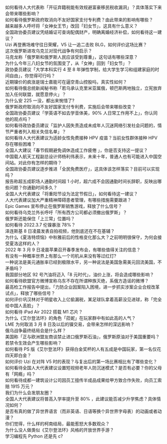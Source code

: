 如何看待人大代表称「开征弃籍税能有效规避富豪移民税收漏洞」？具体落实下来会带来哪些影响？  
如何看待俄罗斯政府取消向不友好国家支付专利费？由此带来的影响有哪些？  
越来越多人呼吁将「女神女王节」改回「妇女节」，这具有什么意义？  
全国政协委员建议凭结婚证可查询配偶财产，明确离婚经济补偿，如何看待这一建议？  
Uzi 再登赛场难守往日荣耀，V5 让一追二击败 BLG，如何评价这场比赛？  
这次俄罗斯进攻乌克兰对现代战争有何启示？  
马克龙称「俄罗斯和俄罗斯人民应该受到尊重」，这句话有哪些深意？  
为什么今年三八妇女节的氛围变了，从「女神」回到「妇女节」？  
政协委员建议「大学本科实行 4 至 8 年弹性学制，给大学生学习和组建家庭的时间自由」，你觉得可行吗？  
近期镍价的疯涨是瑞士嘉能可在逼空青山控股吗，真实性如何？  
如何看待俄总统新闻秘书称「若乌承认克里米亚属俄，顿巴斯两地独立，立宪放弃加入任何联盟，就愿意停火」？  
为什么安 225 一没，都出来惋惜了?  
俄罗斯政府取消向不友好国家支付专利费，实施后会带来哪些改变？  
全国政协委员建议「学英语不如去学音体美，90% 人日常工作用不上」，你认同他的观点吗？  
如何看待政协委员建议「监护人因失责造成未成年人沉迷网络引发社会问题的，情节严重者列入相关失信名单」？  
如何看待人大代表建议为适龄女性免费接种 HPV 疫苗？当前女性群体接种 HPV 存在哪些困难？  
全国人大建议「春节假期避免调休造成工作疲倦 」，你是否支持这一提议？  
中国载人航天工程副总设计师杨利伟表示，未来十年，普通人也有可能进入中国空间站。对此你有怎样的期待？  
全国政协委员建议逐步推进「全民免费医疗」，这具体该怎样落实？目前可以实现吗？  
报告称超五成职场人通勤时间超 1 小时，超六成不会因通勤时间长辞职，反映出哪些问题？你通勤时间多久？  
全国人大代表建议「将重阳节设为法定节假日」，如何看待这一建议？  
人大代表建议加大严重精神障碍患者管理，有哪些措施需要跟进？  
Epic Games 宣布停止在俄罗斯销售游戏，释放了什么信号？  
如何看待乌克兰外长呼吁「所有西方公司都必须撤出俄罗斯」？  
俄罗斯还能保住「上三常」位置吗？  
如何看待 2022.3.7 伦镍暴涨 78%？  
泽连斯基 8 日凌晨发表自拍视频，他到底还在不在基辅？  
为什么《夏洛特烦恼》中秋雅前后的性格变化那么大？之前明明很保守，为何会接受夏洛这样的人？  
2022 年 3 月 9 日凌晨苹果召开春季发布会，有哪些值得关注的信息？  
有没有一种概率世界上有那么一个司机从来没有等过红灯?  
一种说法是美元通胀率已经到极限水平，另一种说法是美国急需美元回流美国，不矛盾吗？  
我国部分地区 92 号汽油将迈入「8 元时代」，油价上涨，将会造成哪些影响？  
如何看待欧盟官方微博宣称乌东不存在所谓种族灭绝，系俄方造谣的微博？  
最高检工作报告中提出，「力防企业因案陷入困境，进一步抓实涉案企业合规改革试点」，释放了哪些信号？  
如何评价巩汉林对于明星收入上亿偷漏税，某足球队拿着高薪没见进球，称「完全给中国人丢脸」？  
如何看待 iPad Air 2022 搭载 M1 芯片？  
为什么《艾尔登法环》的角色「菈妮」在玩家群中有如此高的人气？  
LME 为何取消 3 月 8 日及以后的镍交易，会带来怎样的深远影响？  
俄乌战争最终结局会是什么样？  
美国称「正与欧洲盟友商谈禁止进口俄罗斯石油」，俄罗斯原油对于美国重要吗？若禁令生效会产生哪些影响？  
如何看待 PS 版《艾尔登法环》获得白金奖杯的人有五成是中国玩家，第一名仅花四天即白金？  
如何评价 Uzi 在对阵 V5 时的表现？与复出后的第一场比赛相比有了哪些变化？  
如何看待全国人大代表建议设置短视频老年人防沉迷模式？是否有必要？你的父母有「网瘾」吗？  
如何看待成都一建筑设计公司因员工擅传半成品成果给甲方致合作失败，向员工索赔 1915 万元？  
我们为什么会发朋友圈？  
全国人大代表建议将普高入学率提升至 80% ，此建议能否减少升学焦虑？具体情况如何？  
是否有真的做了异世界语言（而非英语、日语等换个异世界字母表）的动画或者动漫？  
你们觉得，什么样的柯南结局，最能惹怒大多数观众？  
为什么没人做类似《艾尔登法环》风格的开放世界手游？  
学习编程先 Python 还是先 c?  
